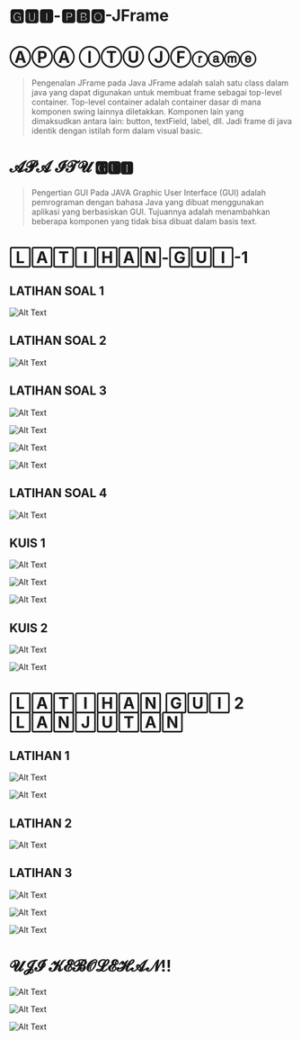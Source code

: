 # 🅶🆄🅸-🅿🅱🅾-JFrame
# ⒶⓅⒶ ⒾⓉⓊ ⒿⒻⓡⓐⓜⓔ
>Pengenalan JFrame pada Java
JFrame adalah salah satu class dalam java yang dapat digunakan untuk membuat frame sebagai top-level container. Top-level container adalah container dasar di mana komponen swing lainnya diletakkan. Komponen lain yang dimaksudkan antara lain: button, textField, label, dll. Jadi frame di java identik dengan istilah form dalam visual basic.
# 𝓐𝓟𝓐 𝓘𝓣𝓤 🅶🆄🅸
>Pengertian GUI Pada JAVA 
Graphic User Interface (GUI) adalah pemrograman dengan bahasa Java yang dibuat menggunakan aplikasi yang berbasiskan GUI. Tujuannya adalah menambahkan beberapa komponen yang tidak bisa dibuat dalam basis text.

# 🄻🄰🅃🄸🄷🄰🄽-🄶🅄🄸-1

## LATIHAN SOAL 1

![Alt Text](https://github.com/rendiwibawa/GUI-Pbo/blob/master/GUI/gui%201%20LATIHAN1.PNG)

## LATIHAN SOAL 2

![Alt Text](https://github.com/rendiwibawa/GUI-Pbo/blob/master/GUI/gui%201%20LATIHAN2.PNG)

## LATIHAN SOAL 3

![Alt Text](https://github.com/rendiwibawa/GUI-Pbo/blob/master/GUI/gui%201%20kalkulatorsederhana.PNG)

![Alt Text](https://github.com/rendiwibawa/GUI-Pbo/blob/master/GUI/gui%201%20kalkulatorsederhana_b.PNG)

![Alt Text](https://github.com/rendiwibawa/GUI-Pbo/blob/master/GUI/gui%201%20kalkulatorsederhana_c.PNG)

![Alt Text](https://github.com/rendiwibawa/GUI-Pbo/blob/master/GUI/gui%201%20kalkulatorsederhana_d.PNG)

## LATIHAN SOAL 4

![Alt Text](https://github.com/rendiwibawa/GUI-Pbo/blob/master/GUI/LATIHAN4.PNG)
## KUIS 1

![Alt Text](https://github.com/rendiwibawa/GUI-Pbo/blob/master/GUI/gui%201%20KUIS1_a.PNG)

![Alt Text](https://github.com/rendiwibawa/GUI-Pbo/blob/master/GUI/gui%201%20KUIS1_b.PNG)

![Alt Text](https://github.com/rendiwibawa/GUI-Pbo/blob/master/GUI/gui%201%20KUIS1_c.PNG)

## KUIS 2

![Alt Text](https://github.com/rendiwibawa/GUI-Pbo/blob/master/GUI/gui%201%20KUIS2_a.PNG)

![Alt Text](https://github.com/rendiwibawa/GUI-Pbo/blob/master/GUI/gui%201%20KUIS2_b.PNG)


# 🄻🄰🅃🄸🄷🄰🄽 🄶🅄🄸 2 🄻🄰🄽🄹🅄🅃🄰🄽

## LATIHAN 1

![Alt Text](https://github.com/rendiwibawa/GUI-Pbo/blob/master/GUI/gui%20lanjutan%20latihan1a.PNG)

![Alt Text](https://github.com/rendiwibawa/GUI-Pbo/blob/master/GUI/gui%20lanjutan%20latihan1b.PNG)

## LATIHAN 2

![Alt Text](https://github.com/rendiwibawa/GUI-Pbo/blob/master/GUI/gui%20lanjutan%20latihan2.PNG)

## LATIHAN 3

![Alt Text](https://github.com/rendiwibawa/GUI-Pbo/blob/master/GUI/gui%20lanjutan%20latihan3a.PNG)

![Alt Text](https://github.com/rendiwibawa/GUI-Pbo/blob/master/GUI/gui%20lanjutan%20latihan3b.PNG)

![Alt Text](https://github.com/rendiwibawa/GUI-Pbo/blob/master/GUI/gui%20lanjutan%20latihan3c.PNG)

# 𝓤𝓙𝓘 𝓚𝓔𝓑𝓞𝓛𝓔𝓗𝓐𝓝!!

![Alt Text](https://github.com/rendiwibawa/GUI-Pbo/blob/master/GUI/gui%20lanjutan%20UJI_KEBOLEHAN_a.PNG)

![Alt Text](https://github.com/rendiwibawa/GUI-Pbo/blob/master/GUI/gui%20lanjutan%20UJI_KEBOLEHAN_b.PNG)

![Alt Text](https://github.com/rendiwibawa/GUI-Pbo/blob/master/GUI/gui%20lanjutan%20UJI_KEBOLEHAN_c.PNG)



